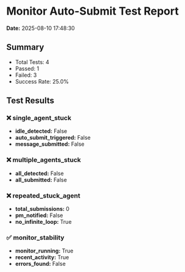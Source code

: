 # Monitor Auto-Submit Test Report

**Date:** 2025-08-10 17:48:30

## Summary

- Total Tests: 4
- Passed: 1
- Failed: 3
- Success Rate: 25.0%

## Test Results

### ❌ single_agent_stuck

- **idle_detected:** False
- **auto_submit_triggered:** False
- **message_submitted:** False

### ❌ multiple_agents_stuck

- **all_detected:** False
- **all_submitted:** False

### ❌ repeated_stuck_agent

- **total_submissions:** 0
- **pm_notified:** False
- **no_infinite_loop:** True

### ✅ monitor_stability

- **monitor_running:** True
- **recent_activity:** True
- **errors_found:** False
